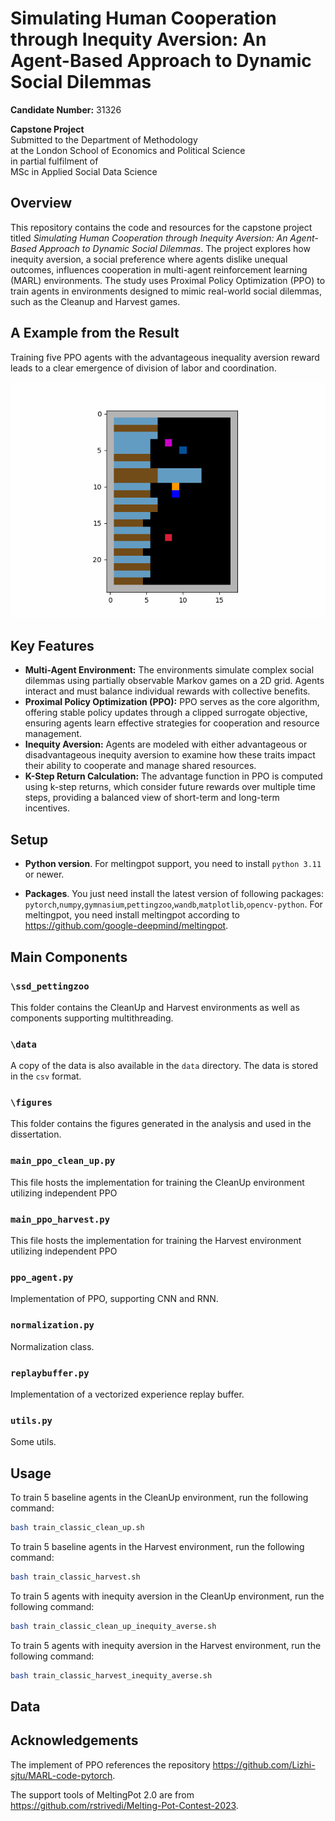 # Simulating Human Cooperation through Inequity Aversion: An Agent-Based Approach to Dynamic Social Dilemmas

**Candidate Number:** 31326

**Capstone Project**  
Submitted to the Department of Methodology  
at the London School of Economics and Political Science  
in partial fulfilment of  
MSc in Applied Social Data Science

## Overview

This repository contains the code and resources for the capstone project titled *Simulating Human Cooperation through Inequity Aversion: An Agent-Based Approach to Dynamic Social Dilemmas*. The project explores how inequity aversion, a social preference where agents dislike unequal outcomes, influences cooperation in multi-agent reinforcement learning (MARL) environments. The study uses Proximal Policy Optimization (PPO) to train agents in environments designed to mimic real-world social dilemmas, such as the Cleanup and Harvest games.

## A Example from the Result
Training five PPO agents with the advantageous inequality aversion reward leads to a clear emergence of division of labor and coordination.

![gif of results](videos/100_trajectory.gif)

## Key Features

- **Multi-Agent Environment:** The environments simulate complex social dilemmas using partially observable Markov games on a 2D grid. Agents interact and must balance individual rewards with collective benefits.
- **Proximal Policy Optimization (PPO):** PPO serves as the core algorithm, offering stable policy updates through a clipped surrogate objective, ensuring agents learn effective strategies for cooperation and resource management.
- **Inequity Aversion:** Agents are modeled with either advantageous or disadvantageous inequity aversion to examine how these traits impact their ability to cooperate and manage shared resources.
- **K-Step Return Calculation:** The advantage function in PPO is computed using k-step returns, which consider future rewards over multiple time steps, providing a balanced view of short-term and long-term incentives.

## Setup
* **Python version**. For meltingpot support, you need to install `python 3.11` or newer.

* **Packages**. You just need install the latest version of following packages: `pytorch`,`numpy`,`gymnasium`,`pettingzoo`,`wandb`,`matplotlib`,`opencv-python`.
For meltingpot, you need install meltingpot according to <https://github.com/google-deepmind/meltingpot>.
## Main Components
### `\ssd_pettingzoo`
This folder contains the CleanUp and Harvest environments as well as components supporting multithreading.

### `\data`
A copy of the data is also available in the `data` directory. The data is stored in the `csv` format.

### `\figures`
This folder contains the figures generated in the analysis and used in the dissertation.

### `main_ppo_clean_up.py`
This file hosts the implementation for training the CleanUp environment utilizing independent PPO 

### `main_ppo_harvest.py`
This file hosts the implementation for training the Harvest environment utilizing independent PPO 

### `ppo_agent.py`
Implementation of PPO, supporting CNN and RNN.

### `normalization.py`
Normalization class.

### `replaybuffer.py`
Implementation of a vectorized experience replay buffer.

### `utils.py`
Some utils.

## Usage
To train 5 baseline agents in the CleanUp environment, run the following command:
```bash
bash train_classic_clean_up.sh
```
To train 5 baseline agents in the Harvest environment, run the following command:
```bash
bash train_classic_harvest.sh
```
To train 5 agents with inequity aversion in the CleanUp environment, run the following command:
```bash
bash train_classic_clean_up_inequity_averse.sh
```
To train 5 agents with inequity aversion in the Harvest environment, run the following command:
```bash
bash train_classic_harvest_inequity_averse.sh
```

## Data



## Acknowledgements
The implement of PPO references the repository https://github.com/Lizhi-sjtu/MARL-code-pytorch.

The support tools of MeltingPot 2.0 are from https://github.com/rstrivedi/Melting-Pot-Contest-2023.